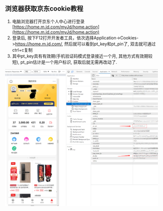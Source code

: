 ## 浏览器获取京东cookie教程

1. 电脑浏览器打开京东个人中心进行登录 [https://home.m.jd.com/myJd/home.action](https://home.m.jd.com/myJd/home.action)
2. 登录后, 按下F12打开开发者工具，依次选择Application->Cookies->https://home.m.jd.com/, 然后就可以看到pt_key和pt_pin了, 双击就可通过ctrl+c复制
3. 其中pt_key具有有效期(手机验证码模式登录接近一个月, 其他方式有效期较短), pt_pin估计是一个用户标识, 获取后就无需再改动了.

![](image/GetJdCookie/1644422019112.png)
